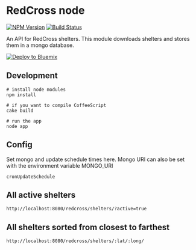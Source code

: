 # RedCross node

[![NPM Version](http://img.shields.io/npm/v/redcross.svg)](https://www.npmjs.org/package/redcross)
[![Build Status](https://travis-ci.org/avantassel/redcross-node.svg)](https://travis-ci.org/avantassel/redcross-node)

An API for RedCross shelters. This module downloads shelters and stores them in a mongo database.

[![Deploy to Bluemix](https://bluemix.net/deploy/button.png)](https://bluemix.net/deploy)

## Development
```
# install node modules
npm install

# if you want to compile CoffeeScript
cake build

# run the app
node app
```

## Config

Set mongo and update schedule times here.  Mongo URI can also be set with the environment variable MONGO_URI
```
cronUpdateSchedule
```

## All active shelters
```
http://localhost:8080/redcross/shelters/?active=true
```

## All shelters sorted from closest to farthest
```
http://localhost:8080/redcross/shelters/:lat/:long/
```
